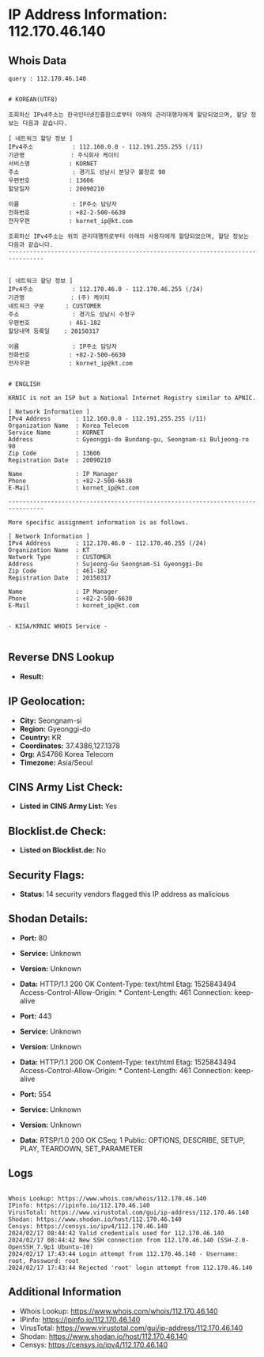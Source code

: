 # IP Address Information: 112.170.46.140

## Whois Data
```
query : 112.170.46.140


# KOREAN(UTF8)

조회하신 IPv4주소는 한국인터넷진흥원으로부터 아래의 관리대행자에게 할당되었으며, 할당 정보는 다음과 같습니다.

[ 네트워크 할당 정보 ]
IPv4주소           : 112.160.0.0 - 112.191.255.255 (/11)
기관명             : 주식회사 케이티
서비스명           : KORNET
주소               : 경기도 성남시 분당구 불정로 90
우편번호           : 13606
할당일자           : 20090210

이름               : IP주소 담당자
전화번호           : +82-2-500-6630
전자우편           : kornet_ip@kt.com

조회하신 IPv4주소는 위의 관리대행자로부터 아래의 사용자에게 할당되었으며, 할당 정보는 다음과 같습니다.
--------------------------------------------------------------------------------


[ 네트워크 할당 정보 ]
IPv4주소           : 112.170.46.0 - 112.170.46.255 (/24)
기관명             : (주) 케이티
네트워크 구분      : CUSTOMER
주소               : 경기도 성남시 수정구
우편번호           : 461-182
할당내역 등록일    : 20150317

이름               : IP주소 담당자
전화번호           : +82-2-500-6630
전자우편           : kornet_ip@kt.com


# ENGLISH

KRNIC is not an ISP but a National Internet Registry similar to APNIC.

[ Network Information ]
IPv4 Address       : 112.160.0.0 - 112.191.255.255 (/11)
Organization Name  : Korea Telecom
Service Name       : KORNET
Address            : Gyeonggi-do Bundang-gu, Seongnam-si Buljeong-ro 90
Zip Code           : 13606
Registration Date  : 20090210

Name               : IP Manager
Phone              : +82-2-500-6630
E-Mail             : kornet_ip@kt.com

--------------------------------------------------------------------------------

More specific assignment information is as follows.

[ Network Information ]
IPv4 Address       : 112.170.46.0 - 112.170.46.255 (/24)
Organization Name  : KT
Network Type       : CUSTOMER
Address            : Sujeong-Gu Seongnam-Si Gyeonggi-Do
Zip Code           : 461-182
Registration Date  : 20150317

Name               : IP Manager
Phone              : +82-2-500-6630
E-Mail             : kornet_ip@kt.com


- KISA/KRNIC WHOIS Service -


```
## Reverse DNS Lookup
- **Result:** 

## IP Geolocation:
- **City:** Seongnam-si
- **Region:** Gyeonggi-do
- **Country:** KR
- **Coordinates:** 37.4386,127.1378
- **Org:** AS4766 Korea Telecom
- **Timezone:** Asia/Seoul

## CINS Army List Check:
- **Listed in CINS Army List:** 
Yes

## Blocklist.de Check:
- **Listed on Blocklist.de:** 
No

## Security Flags:
- **Status:** 14 security vendors flagged this IP address as malicious

## Shodan Details:
- **Port:** 80
- **Service:** Unknown
- **Version:** Unknown
- **Data:** HTTP/1.1 200 OK
Content-Type: text/html
Etag: 1525843494
Access-Control-Allow-Origin: *
Content-Length: 461
Connection: keep-alive



- **Port:** 443
- **Service:** Unknown
- **Version:** Unknown
- **Data:** HTTP/1.1 200 OK
Content-Type: text/html
Etag: 1525843494
Access-Control-Allow-Origin: *
Content-Length: 461
Connection: keep-alive



- **Port:** 554
- **Service:** Unknown
- **Version:** Unknown
- **Data:** RTSP/1.0 200 OK
CSeq: 1
Public: OPTIONS, DESCRIBE, SETUP, PLAY, TEARDOWN, SET_PARAMETER



## Logs
```

Whois Lookup: https://www.whois.com/whois/112.170.46.140
IPinfo: https://ipinfo.io/112.170.46.140
VirusTotal: https://www.virustotal.com/gui/ip-address/112.170.46.140
Shodan: https://www.shodan.io/host/112.170.46.140
Censys: https://censys.io/ipv4/112.170.46.140
2024/02/17 08:44:42 Valid credentials used for 112.170.46.140
2024/02/17 08:44:42 New SSH connection from 112.170.46.140 (SSH-2.0-OpenSSH_7.9p1 Ubuntu-10)
2024/02/17 17:43:44 Login attempt from 112.170.46.140 - Username: root, Password: root
2024/02/17 17:43:44 Rejected 'root' login attempt from 112.170.46.140

```
## Additional Information
- Whois Lookup: https://www.whois.com/whois/112.170.46.140
- IPinfo: https://ipinfo.io/112.170.46.140
- VirusTotal: https://www.virustotal.com/gui/ip-address/112.170.46.140
- Shodan: https://www.shodan.io/host/112.170.46.140
- Censys: https://censys.io/ipv4/112.170.46.140


